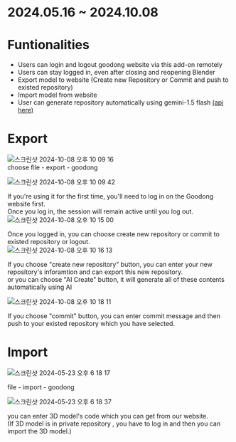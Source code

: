 # 2024.05.16 ~ 2024.10.08

# Funtionalities

- Users can login and logout goodong website via this add-on remotely
- Users can stay logged in, even after closing and reopening Blender
- Export model to website (Create new Repository or Commit and push to existed repository)
- Import model from website
- User can generate repository automatically using gemini-1.5 flash [(api here)](https://github.com/keemjoonsung/goodong-api)
  



  
# Export

![스크린샷 2024-10-08 오후 10 09 16](https://github.com/user-attachments/assets/90d9f36c-7186-4498-bdb8-ec9771df3ee2) <br>
 choose file - export - goodong

![스크린샷 2024-10-08 오후 10 09 42](https://github.com/user-attachments/assets/573aeebb-e4f9-46a7-a556-5525d6ccf9ab)

If you're using it for the first time, you'll need to log in on the Goodong website first. <br>
Once you log in, the session will remain active until you log out. <br>
 ![스크린샷 2024-10-08 오후 10 15 00](https://github.com/user-attachments/assets/c0178a0d-0894-4a68-9537-f8c291ef5aee)<br>

 Once you logged in, you can choose create new repository or commit to existed repository or logout.<br>
![스크린샷 2024-10-08 오후 10 16 13](https://github.com/user-attachments/assets/fe6ffbb1-afef-4a6f-b0eb-e991413c5eda) <br>

If you choose "create new repository" button, you can enter your new repository's inforamtion and can export this new repository.<br>
or you can choose "AI Create" button, it will generate all of these contents automatically using AI<br>


![스크린샷 2024-10-08 오후 10 18 11](https://github.com/user-attachments/assets/38dede5a-6df2-4cc6-b61d-276c9cc69c0e)<br>

If you choose "commit" button, you can enter commit message and then push to your existed repository which you have selected.<br>
 

# Import 

![스크린샷 2024-05-23 오후 6 18 17](https://github.com/kjs990114/goodong-blender-addon/assets/50402527/f454dd19-9521-4e82-853e-78b93b7be9b3)

file - import - goodong

![스크린샷 2024-05-23 오후 6 18 37](https://github.com/kjs990114/goodong-blender-addon/assets/50402527/a5b716be-34c2-4afa-a2d8-210c99215915)

you can enter 3D model's code which you can get from our website.<br>
(If 3D model is in private repository , you have to log in and then you can import the 3D model.)
